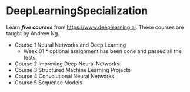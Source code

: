 # DeepLearningSpecialization
Learn ***five courses*** from https://www.deeplearning.ai. These courses are taught by Andrew Ng.
* Course 1 Neural Networks and Deep Learning
  * Week 01
         * optional assignment has been done and passed all the tests.
* Course 2 Improving Deep Neural Networks 
* Course 3 Structured Machine Learning Projects 
* Course 4 Convolutional Neural Networks
* Course 5 Sequence Models 
